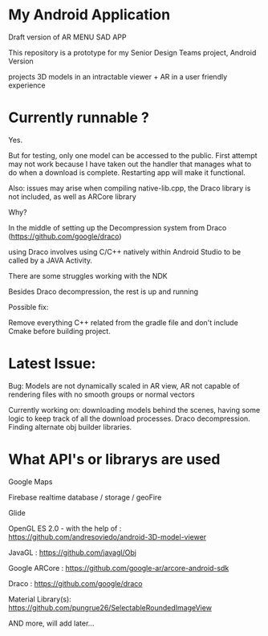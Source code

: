 # My Android Application
Draft version of AR MENU SAD APP

This repository is a prototype for my Senior Design Teams project, Android Version

projects 3D models in an intractable viewer + AR in a user friendly experience
# Currently runnable ?
Yes.

But for testing, only one model can be accessed to the public. First attempt may not work because I have taken out the handler that manages what to do when a download is complete. Restarting app will make it functional.

 Also: issues may arise when compiling native-lib.cpp, the Draco library is not included, as well as ARCore library

Why?

In the middle of setting up the Decompression system from Draco (https://github.com/google/draco) 

using Draco involves using C/C++ natively within Android Studio to be called by a JAVA Activity.

There are some struggles working with the NDK

Besides Draco decompression, the rest is up and running

Possible fix:

Remove everything C++ related from the gradle file and don't include Cmake before building project.

# Latest Issue:
Bug: Models are not dynamically scaled in AR view, AR not capable of rendering files with no smooth groups or normal vectors


Currently working on: downloading models behind the scenes, having some logic to
keep track of all the download processes. Draco decompression. Finding alternate obj builder libraries.

# What API's or librarys are used 
Google Maps

Firebase realtime database / storage  / geoFire

Glide

OpenGL ES 2.0 - with the help of : https://github.com/andresoviedo/android-3D-model-viewer

JavaGL                           : https://github.com/javagl/Obj

Google ARCore                    : https://github.com/google-ar/arcore-android-sdk

Draco                            : https://github.com/google/draco

Material Library(s):
https://github.com/pungrue26/SelectableRoundedImageView

AND more, will add later...